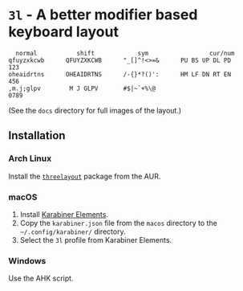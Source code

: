 # `3l` - A better modifier based keyboard layout

      normal           shift            sym                 cur/num
    qfuyzxkcwb      QFUYZXKCWB      "_[]^!<>=&      PU BS UP DL PD      123
    oheaidrtns      OHEAIDRTNS      /-{}*?()':      HM LF DN RT EN      456
    ,m.j;glpv        M J GLPV       #$|~`+%\@                          0789

(See the `docs` directory for full images of the layout.)

## Installation
### Arch Linux
Install the [`threelayout`](https://aur.archlinux.org/packages/threelayout)
package from the AUR.

### macOS
1. Install [Karabiner Elements](https://github.com/tekezo/Karabiner-Elements).
2. Copy the `karabiner.json` file from the `macos` directory to the
   `~/.config/karabiner/` directory.
3. Select the `3l` profile from Karabiner Elements.

### Windows
Use the AHK script.
